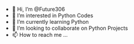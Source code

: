 - 👋 Hi, I’m @Future306
- 👀 I’m interested in Python Codes
- 🌱 I’m currently learning Python
- 💞️ I’m looking to collaborate on Python Projects
- 📫 How to reach me ...

<!---
Future306/Future306 is a ✨ special ✨ repository because its `README.md` (this file) appears on your GitHub profile.
You can click the Preview link to take a look at your changes.
--->
